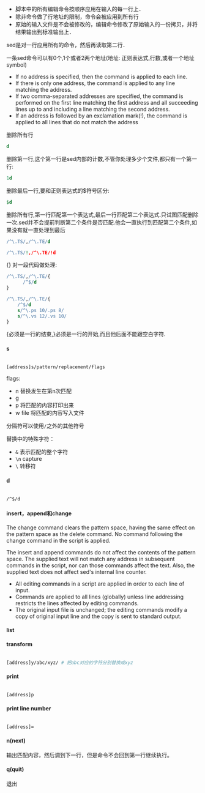 * 脚本中的所有编辑命令按顺序应用在输入的每一行上．
* 除非命令做了行地址的限制，命令会被应用到所有行
* 原始的输入文件是不会被修改的，编辑命令修改了原始输入的一份拷贝，并将结果输出到标准输出上．

sed是对一行应用所有的命令，然后再读取第二行．

一条sed命令可以有0个,1个或者2两个地址(地址: 正则表达式,行数,或者一个地址symbol)
* If no address is specified, then the command is applied to each line.
* If there is only one address, the command is applied to any line matching the address.
* If two comma-separated addresses are specified, the command is performed on the first line matching the first address and all succeeding lines up to and including a line matching the second address.
* If an address is followed by an exclamation mark(!), the command is applied to all lines that do not match the address

删除所有行
```sed
d
```

删除第一行,这个第一行是sed内部的计数,不管你处理多少个文件,都只有一个第一行:
```sed
1d
```

删除最后一行,要和正则表达式的$符号区分:
```sed
$d
```

删除所有行,第一行匹配第一个表达式,最后一行匹配第二个表达式.只试图匹配删除一次.sed并不会提前判断第二个条件是否匹配.他会一直执行到匹配第二个条件,如果没有就一直处理到最后
```sed
/^\.TS/,/^\.TE/d
```

```sed
/^\.TS/!,/^\.TE/!d
```

{} 对一段代码做处理:
```sed
/^\.TS/,/^\.TE/{
      /^$/d
}
```

```sed
/^\.TS/,/^\.TE/{
	/^$/d
  	s/^\.ps 10/.ps 8/
  	s/^\.vs 12/.vs 10/
}
```
{必须是一行的结束,}必须是一行的开始,而且他后面不能跟空白字符.


#### s

```bash

[address]s/pattern/replacement/flags

```

flags:
* n 替换发生在第n次匹配
* g
* p 将匹配的内容打印出来
* w file 将匹配的内容写入文件

分隔符可以使用`/`之外的其他符号


替换中的特殊字符：
* `&` 表示匹配的整个字符
* `\n` capture
* `\` 转移符

#### d

```bash

/^$/d

```

#### insert，append和change

The change command clears the pattern space, having the same effect on the pattern space as the delete command. No command following the change command in the script is applied.

The insert and append commands do not affect the contents of the pattern space. The supplied text will not match any address in subsequent commands in the script, nor can those commands affect the text. Also, the supplied text does not affect sed's internal line counter.

* All editing commands in a script are applied in order to each line of input.
* Commands are applied to all lines (globally) unless line addressing restricts the lines affected by editing commands.
* The original input file is unchanged; the editing commands modify a copy of original input line and the copy is sent to standard output.

#### list

#### transform

```bash

[address]y/abc/xyz/ # 把abc对应的字符分别替换成xyz

```


#### print

```bash

[address]p

```

#### print line number

```bash

[address]=

```

#### n(next)

输出匹配内容，然后调到下一行，但是命令不会回到第一行继续执行。


#### q(quit)

退出
